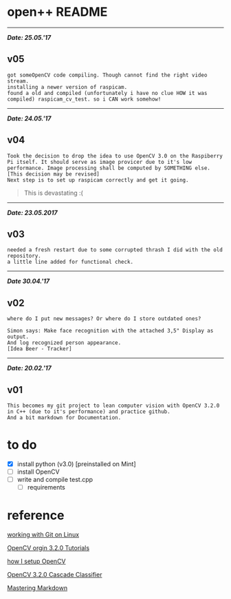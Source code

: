 # open++ README
---
***Date: 25.05.'17***
## v05

```` md5
got someOpenCV code compiling. Though cannot find the right video stream.
installing a newer version of raspicam.
found a old and compiled (unfortunately i have no clue HOW it was compiled) raspicam_cv_test. so i CAN work somehow!

````

---
***Date: 24.05.'17***
## v04

```` md1
Took the decision to drop the idea to use OpenCV 3.0 on the Raspiberry Pi itself. It should serve as image provicer due to it's low performance. Image processing shall be computed by SOMETHING else. [This decision may be revised]
Next step is to set up raspicam correctly and get it going.

````
>This is devastating :(


---

***Date: 23.05.2017***
## v03
```` md2
needed a fresh restart due to some corrupted thrash I did with the old repository.
a little line added for functional check.
````
---

***Date 30.04.'17***

## v02
```` md3
where do I put new messages? Or where do I store outdated ones?

Simon says: Make face recognition with the attached 3,5" Display as output.
And log recognized person appearance.
[Idea Beer - Tracker]
````

---

***Date: 20.02.'17***

## v01
```` md4
This becomes my git project to lean computer vision with OpenCV 3.2.0 in C++ (due to it's performance) and practice github.
And a bit markdown for Documentation.

````

# to do
- [x] install python (v3.0) [preinstalled on Mint]
- [ ] install OpenCV
- [ ] write and compile test.cpp
  - [ ] requirements

# reference
[working with Git on Linux](http://guides.beanstalkapp.com/version-control/git-on-linux.html "title")

[OpenCV orgin 3.2.0 Tutorials](http://docs.opencv.org/master/d9/df8/tutorial_root.html)

[how I setup OpenCV](https://github.com/MicrocontrollersAndMore/Raspberry_Pi_2_and_OpenCV_3_Tutorial_Part_1)

[OpenCV 3.2.0 Cascade Classifier](http://docs.opencv.org/3.0-beta/doc/tutorials/objdetect/cascade_classifier/cascade_classifier.html)

[Mastering Markdown](https://guides.github.com/features/mastering-markdown/)
